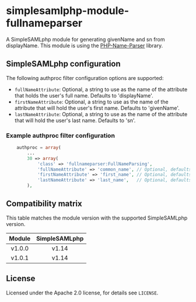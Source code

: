 # simplesamlphp-module-fullnameparser

A SimpleSAMLphp module for generating givenName and sn from displayName.
This module is using the [PHP-Name-Parser](https://github.com/joshfraser/PHP-Name-Parser) library.

## SimpleSAMLphp configuration

The following authproc filter configuration options are supported:

* `fullNameAttribute`: Optional, a string to use as the name of the attribute that holds the user's full name. Defaults to 'displayName'.
* `firstNameAttribute`: Optional, a string to use as the name of the attribute that will hold the user's first name. Defaults to 'givenName'.
* `lastNameAttribute`: Optional, a string to use as the name of the attribute that will hold the user's last name. Defaults to 'sn'.

### Example authproc filter configuration

```php
    authproc = array(
        ...
        30 => array(
            'class' => 'fullnameparser:FullNameParsing',
            'fullNameAttribute' => 'common_name', // Optional, defaults to 'displayName'
            'firstNameAttribute' => 'first_name', // Optional, defaults to 'givenName'
            'lastNameAttribute' => 'last_name',   // Optional, defaults to 'sn'
        ),
```

## Compatibility matrix

This table matches the module version with the supported SimpleSAMLphp version.

| Module |  SimpleSAMLphp |
|:------:|:--------------:|
| v1.0.0 | v1.14          |
| v1.0.1 | v1.14          |

## License

Licensed under the Apache 2.0 license, for details see `LICENSE`.

